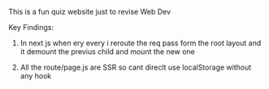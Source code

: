 This is a fun quiz website just to revise Web Dev

Key Findings:

1. In next js when ery every i reroute the req pass form the root layout and it demount the previus child and mount the new one

2. All the route/page.js are SSR so cant direclt use localStorage without any hook

